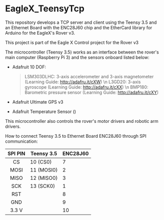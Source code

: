 # EagleX_TeensyTcp
This repository develops a TCP server and client using the Teensy 3.5 and an Ethernet Board with the ENC28J60 chip and the EtherCard library for Arduino for the EagleX's Rover v3.


This project is part of the Eagle X Control project for the Rover v3

The microcontroller (Teensy 3.5) works as an interface between the rover's main computer (Raspberry Pi 3) and the sensors onboard listed below:

- Adafruit 10 DOF:
	> LSM303DLHC: 	3-axis accelerometer and 3-axis magnetometer (Learning Guide: http://adafru.it/cXW) \n
	> L3GD20:		3-axis gyroscope										(Learning Guide: http://adafru.it/cXX) \n
	> BMP180:		Barometric pressure sensor							(Learning Guide: http://adafru.it/cXY)
	
- Adafruit Ultimate GPS v3

- Adafruit Temperature Sensor ()

This microcontroller also controls the rover's motor drivers and robotic arm drivers.

How to connect Teensy 3.5 to Ethernet Board ENC28J60 through SPI communication:

| SPI PIN | Teensy 3.5 | ENC28J60 |
|:-------:|------------|----------|
| CS      | 10 (CS0)   | 7        |
| MOSI    | 11 (MOSI0) | 2        |
| MISO    | 12 (MISO0) | 3        |
| SCK     | 13 (SCK0)  | 1        |
| RST     |            | 8        |
| GND     |            | 9        |
| 3.3 V   |            | 10       |




